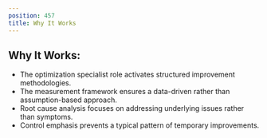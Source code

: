 ```yaml
---
position: 457
title: Why It Works
---
```


## Why It Works:

- The optimization specialist role activates structured improvement methodologies.
- The measurement framework ensures a data-driven rather than assumption-based approach.
- Root cause analysis focuses on addressing underlying issues rather than symptoms.
- Control emphasis prevents a typical pattern of temporary improvements.